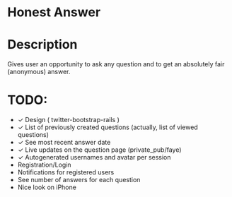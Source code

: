 Honest Answer
=============

# Description

Gives user an opportunity to ask any question and to get
an absolutely fair (anonymous) answer.

# TODO:

* ✓ Design ( twitter-bootstrap-rails )
* ✓ List of previously created questions (actually, list of viewed questions)
* ✓ See most recent answer date
* ✓ Live updates on the question page (private_pub/faye) 
* ✓ Autogenerated usernames and avatar per session
* Registration/Login
* Notifications for registered users
* See number of answers for each question
* Nice look on iPhone